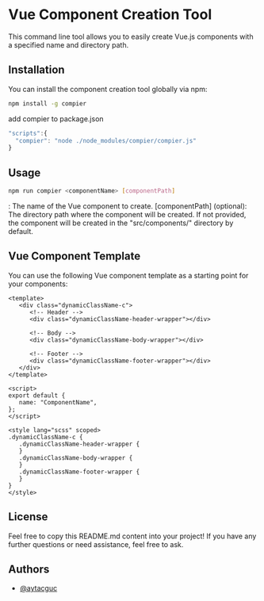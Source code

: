 # Vue Component Creation Tool

This command line tool allows you to easily create Vue.js components with a specified name and directory path.

## Installation

You can install the component creation tool globally via npm:

```bash
npm install -g compier

```

add compier to package.json

```js
"scripts":{
  "compier": "node ./node_modules/compier/compier.js"
}
```

## Usage

```bash
npm run compier <componentName> [componentPath]
```

<componentName>: The name of the Vue component to create.
[componentPath] (optional): The directory path where the component will be created. If not provided, the component will be created in the "src/components/" directory by default.

## Vue Component Template

You can use the following Vue component template as a starting point for your components:

```vue
<template>
   <div class="dynamicClassName-c">
      <!-- Header -->
      <div class="dynamicClassName-header-wrapper"></div>

      <!-- Body -->
      <div class="dynamicClassName-body-wrapper"></div>

      <!-- Footer -->
      <div class="dynamicClassName-footer-wrapper"></div>
   </div>
</template>

<script>
export default {
   name: "ComponentName",
};
</script>

<style lang="scss" scoped>
.dynamicClassName-c {
   .dynamicClassName-header-wrapper {
   }
   .dynamicClassName-body-wrapper {
   }
   .dynamicClassName-footer-wrapper {
   }
}
</style>
```

## License

Feel free to copy this README.md content into your project! If you have any further questions or need assistance, feel free to ask.

## Authors

-  [@aytacguc](https://www.github.com/aytacguc)
